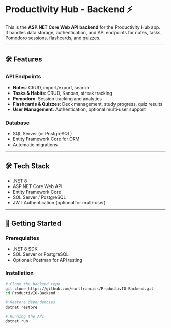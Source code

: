 # Productivity Hub - Backend ⚡️

This is the **ASP.NET Core Web API backend** for the Productivity Hub app.  
It handles data storage, authentication, and API endpoints for notes, tasks, Pomodoro sessions, flashcards, and quizzes.

---

## 🛠 Features

### API Endpoints
- **Notes**: CRUD, import/export, search
- **Tasks & Habits**: CRUD, Kanban, streak tracking
- **Pomodoro**: Session tracking and analytics
- **Flashcards & Quizzes**: Deck management, study progress, quiz results
- **User Management**: Authentication, optional multi-user support

### Database
- SQL Server (or PostgreSQL)
- Entity Framework Core for ORM
- Automatic migrations

---

## 🛠 Tech Stack
- .NET 8
- ASP.NET Core Web API
- Entity Framework Core
- SQL Server / PostgreSQL
- JWT Authentication (optional for multi-user)

---

## 🚀 Getting Started

### Prerequisites
- .NET 8 SDK
- SQL Server or PostgreSQL
- Optional: Postman for API testing

### Installation
```bash
# Clone the backend repo
git clone https://github.com/earlfranciss/ProductivIO-Backend.git
cd ProductivIO-Backend

# Restore dependencies
dotnet restore

# Running the API
dotnet run
